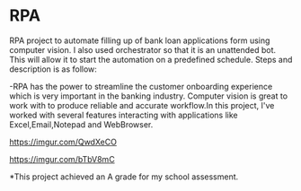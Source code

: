 # RPA
RPA project to automate filling up of bank loan applications form using computer vision. I also used orchestrator so that it is an unattended bot. This will allow it to start the automation on a predefined schedule. 
Steps and description is as follow:


-RPA has the power to streamline the customer onboarding experience which is very important in the banking industry.
Computer vision is great to work with to produce reliable and accurate workflow.In this project, I've worked with several features interacting with applications like Excel,Email,Notepad and WebBrowser. 

https://imgur.com/QwdXeCO

https://imgur.com/bTbV8mC

*This project achieved an A grade for my school assessment. 
